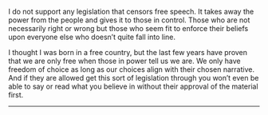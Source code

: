 I do not support any legislation that censors free speech. It takes away the power from the people
and gives it to those in control. Those who are not necessarily right or wrong but those who seem fit
to enforce their beliefs upon everyone else who doesn’t quite fall into line.

I thought I was born in a free country, but the last few years have proven that we are only free when
those in power tell us we are. We only have freedom of choice as long as our choices align with their
chosen narrative. And if they are allowed get this sort of legislation through you won’t even be able
to say or read what you believe in without their approval of the material first.


-----

